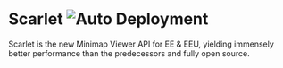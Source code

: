 # Scarlet ![Auto Deployment](https://github.com/SirJosh3917/Scarlet/workflows/Auto%20Deployment/badge.svg)
Scarlet is the new Minimap Viewer API for EE & EEU, yielding immensely better performance than the predecessors and fully open source.